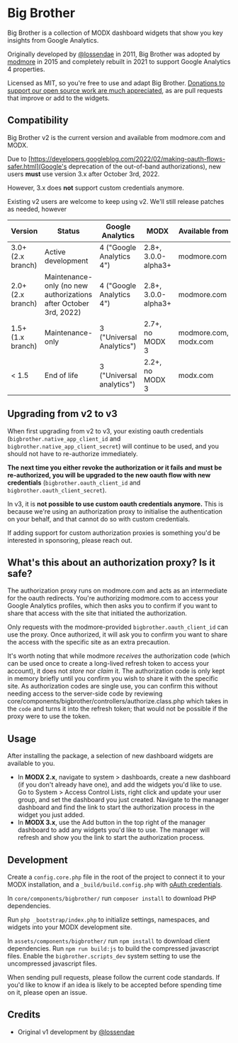# Big Brother 

Big Brother is a collection of MODX dashboard widgets that show you key insights from Google Analytics.

Originally developed by [@lossendae](https://github.com/lossendae) in 2011, Big Brother was adopted by [modmore](https://modmore.com/) in 2015 and completely rebuilt in 2021 to support Google Analytics 4 properties. 

Licensed as MIT, so you're free to use and adapt Big Brother. [Donations to support our open source work are much appreciated](https://modmore.com/extras/bigbrother/donate/), as are pull requests that improve or add to the widgets. 

## Compatibility

Big Brother v2 is the current version and available from modmore.com and MODX.

Due to [https://developers.googleblog.com/2022/02/making-oauth-flows-safer.html](Google's deprecation of the out-of-band authorizations), new users **must** use version 3.x after October 3rd, 2022. 

However, 3.x does **not** support custom credentials anymore.

Existing v2 users are welcome to keep using v2. We'll still release patches as needed, however 

| Version           | Status                                                           | Google Analytics          | MODX                | Available from        |
|-------------------|------------------------------------------------------------------|---------------------------|---------------------|-----------------------|
| 3.0+ (2.x branch) | Active development                                               | 4 ("Google Analytics 4")  | 2.8+, 3.0.0-alpha3+ | modmore.com           |
| 2.0+ (2.x branch) | Maintenance-only (no new authorizations after October 3rd, 2022) | 4 ("Google Analytics 4")  | 2.8+, 3.0.0-alpha3+ | modmore.com           |
| 1.5+ (1.x branch) | Maintenance-only                                                 | 3 ("Universal Analytics") | 2.7+, no MODX 3     | modmore.com, modx.com |
| < 1.5             | End of life                                                      | 3 ("Universal analytics") | 2.2+, no MODX 3     | modx.com              |

## Upgrading from v2 to v3

When first upgrading from v2 to v3, your existing oauth credentials (`bigbrother.native_app_client_id` and `bigbrother.native_app_client_secret`) will continue to be used, and you should not have to re-authorize immediately.

**The next time you either revoke the authorization or it fails and must be re-authorized, you will be upgraded to the new oauth flow with new credentials** (`bigbrother.oauth_client_id` and `bigbrother.oauth_client_secret`).

In v3, it is **not possible to use custom oauth credentials anymore.** This is because we're using an authorization proxy to initialise the authentication on your behalf, and that cannot do so with custom credentials.

If adding support for custom authorization proxies is something you'd be interested in sponsoring, please reach out.

## What's this about an authorization proxy? Is it safe?

The authorization proxy runs on modmore.com and acts as an intermediate for the oauth redirects. You're authorizing modmore.com to access your Google Analytics profiles, which then asks you to confirm if you want to share that access with the site that initiated the authorization.

Only requests with the modmore-provided `bigbrother.oauth_client_id` can use the proxy. Once authorized, it will ask you to confirm you want to share the access with the specific site as an extra precaution. 

It's worth noting that while modmore _receives_ the authorization code (which can be used once to create a long-lived refresh token to access your account), it does not _store_ nor _claim_ it. The authorization code is only kept in memory briefly until you confirm you wish to share it with the specific site. As authorization codes are single use, you can confirm this without needing access to the server-side code by reviewing core/components/bigbrother/controllers/authorize.class.php which takes in the `code` and turns it into the refresh token; that would not be possible if the proxy were to use the token.

## Usage

After installing the package, a selection of new dashboard widgets are available to you. 

- In **MODX 2.x**, navigate to system > dashboards, create a new dashboard (if you don't already have one), and add the widgets you'd like to use. Go to System > Access Control Lists, right click and update your user group, and set the dashboard you just created. Navigate to the manager dashboard and find the link to start the authorization process in the widget you just added. 
- In **MODX 3.x**, use the Add button in the top right of the manager dashboard to add any widgets you'd like to use. The manager will refresh and show you the link to start the authorization process. 

## Development

Create a `config.core.php` file in the root of the project to connect it to your MODX installation, and a `_build/build.config.php` with [oAuth credentials](https://docs.modmore.com/en/Open_Source/BigBrother/Custom_oAuth_Credentials.html). 

In `core/components/bigbrother/` run `composer install` to download PHP dependencies.

Run `php _bootstrap/index.php` to initialize settings, namespaces, and widgets into your MODX development site.

In `assets/components/bigbrother/` run `npm install` to download client dependencies. Run `npm run build:js` to build the compressed javascript files. Enable the `bigbrother.scripts_dev` system setting to use the uncompressed javascript files.

When sending pull requests, please follow the current code standards. If you'd like to know if an idea is likely to be accepted before spending time on it, please open an issue. 

## Credits

- Original v1 development by [@lossendae](https://github.com/lossendae)
